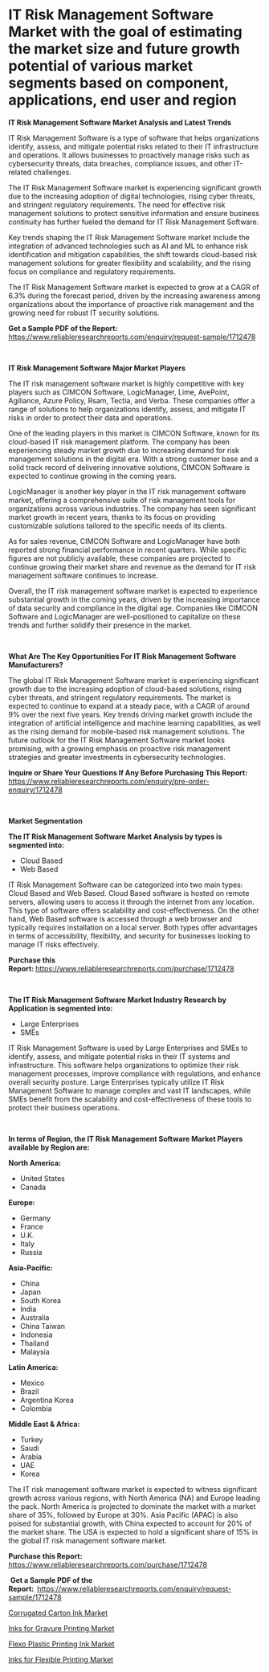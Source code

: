 <p><h1>IT Risk Management Software Market with the goal of estimating the market size and future growth potential of various market segments based on component, applications, end user and region</h1></p><p><strong>IT Risk Management Software Market Analysis and Latest Trends</strong></p>
<p><p>IT Risk Management Software is a type of software that helps organizations identify, assess, and mitigate potential risks related to their IT infrastructure and operations. It allows businesses to proactively manage risks such as cybersecurity threats, data breaches, compliance issues, and other IT-related challenges.</p><p>The IT Risk Management Software market is experiencing significant growth due to the increasing adoption of digital technologies, rising cyber threats, and stringent regulatory requirements. The need for effective risk management solutions to protect sensitive information and ensure business continuity has further fueled the demand for IT Risk Management Software.</p><p>Key trends shaping the IT Risk Management Software market include the integration of advanced technologies such as AI and ML to enhance risk identification and mitigation capabilities, the shift towards cloud-based risk management solutions for greater flexibility and scalability, and the rising focus on compliance and regulatory requirements.</p><p>The IT Risk Management Software market is expected to grow at a CAGR of 6.3% during the forecast period, driven by the increasing awareness among organizations about the importance of proactive risk management and the growing need for robust IT security solutions.</p></p>
<p><strong>Get a Sample PDF of the Report:&nbsp;</strong> <a href="https://www.reliableresearchreports.com/enquiry/request-sample/1712478">https://www.reliableresearchreports.com/enquiry/request-sample/1712478</a></p>
<p>&nbsp;</p>
<p><strong>IT Risk Management Software Major Market Players</strong></p>
<p><p>The IT risk management software market is highly competitive with key players such as CIMCON Software, LogicManager, Lime, AvePoint, Agiliance, Azure Policy, Rsam, Tectia, and Verba. These companies offer a range of solutions to help organizations identify, assess, and mitigate IT risks in order to protect their data and operations.</p><p>One of the leading players in this market is CIMCON Software, known for its cloud-based IT risk management platform. The company has been experiencing steady market growth due to increasing demand for risk management solutions in the digital era. With a strong customer base and a solid track record of delivering innovative solutions, CIMCON Software is expected to continue growing in the coming years.</p><p>LogicManager is another key player in the IT risk management software market, offering a comprehensive suite of risk management tools for organizations across various industries. The company has seen significant market growth in recent years, thanks to its focus on providing customizable solutions tailored to the specific needs of its clients.</p><p>As for sales revenue, CIMCON Software and LogicManager have both reported strong financial performance in recent quarters. While specific figures are not publicly available, these companies are projected to continue growing their market share and revenue as the demand for IT risk management software continues to increase.</p><p>Overall, the IT risk management software market is expected to experience substantial growth in the coming years, driven by the increasing importance of data security and compliance in the digital age. Companies like CIMCON Software and LogicManager are well-positioned to capitalize on these trends and further solidify their presence in the market.</p></p>
<p>&nbsp;</p>
<p><strong>What Are The Key Opportunities For IT Risk Management Software Manufacturers?</strong></p>
<p><p>The global IT Risk Management Software market is experiencing significant growth due to the increasing adoption of cloud-based solutions, rising cyber threats, and stringent regulatory requirements. The market is expected to continue to expand at a steady pace, with a CAGR of around 9% over the next five years. Key trends driving market growth include the integration of artificial intelligence and machine learning capabilities, as well as the rising demand for mobile-based risk management solutions. The future outlook for the IT Risk Management Software market looks promising, with a growing emphasis on proactive risk management strategies and greater investments in cybersecurity technologies.</p></p>
<p><strong>Inquire or Share Your Questions If Any Before Purchasing This Report:</strong> <a href="https://www.reliableresearchreports.com/enquiry/pre-order-enquiry/1712478">https://www.reliableresearchreports.com/enquiry/pre-order-enquiry/1712478</a></p>
<p>&nbsp;</p>
<p><strong>Market Segmentation</strong></p>
<p><strong>The IT Risk Management Software Market Analysis by types is segmented into:</strong></p>
<p><ul><li>Cloud Based</li><li>Web Based</li></ul></p>
<p><p>IT Risk Management Software can be categorized into two main types: Cloud Based and Web Based. Cloud Based software is hosted on remote servers, allowing users to access it through the internet from any location. This type of software offers scalability and cost-effectiveness. On the other hand, Web Based software is accessed through a web browser and typically requires installation on a local server. Both types offer advantages in terms of accessibility, flexibility, and security for businesses looking to manage IT risks effectively.</p></p>
<p><strong>Purchase this Report:&nbsp;</strong><a href="https://www.reliableresearchreports.com/purchase/1712478">https://www.reliableresearchreports.com/purchase/1712478</a></p>
<p>&nbsp;</p>
<p><strong>The IT Risk Management Software Market Industry Research by Application is segmented into:</strong></p>
<p><ul><li>Large Enterprises</li><li>SMEs</li></ul></p>
<p><p>IT Risk Management Software is used by Large Enterprises and SMEs to identify, assess, and mitigate potential risks in their IT systems and infrastructure. This software helps organizations to optimize their risk management processes, improve compliance with regulations, and enhance overall security posture. Large Enterprises typically utilize IT Risk Management Software to manage complex and vast IT landscapes, while SMEs benefit from the scalability and cost-effectiveness of these tools to protect their business operations.</p></p>
<p>&nbsp;</p>
<p><strong>In terms of Region, the IT Risk Management Software Market Players available by Region are:</strong></p>
<p>
    <p> <strong> North America: </strong>
        <ul>
            <li>United States</li>
            <li>Canada</li>
        </ul>
        </p> 
    <p> <strong> Europe: </strong>
        <ul>
            <li>Germany</li>
            <li>France</li>
            <li>U.K.</li>
            <li>Italy</li>
            <li>Russia</li>
        </ul>
        </p> 
    <p> <strong> Asia-Pacific: </strong>
        <ul>
            <li>China</li>
            <li>Japan</li>
            <li>South Korea</li>
            <li>India</li>
            <li>Australia</li>
            <li>China Taiwan</li>
            <li>Indonesia</li>
            <li>Thailand</li>
            <li>Malaysia</li>
        </ul>
        </p> 
    <p> <strong> Latin America: </strong>
        <ul>
            <li>Mexico</li>
            <li>Brazil</li>
            <li>Argentina Korea</li>
            <li>Colombia</li>
        </ul>
        </p> 
    <p> <strong> Middle East & Africa: </strong>
        <ul>
            <li>Turkey</li>
            <li>Saudi</li>
            <li>Arabia</li>
            <li>UAE</li>
            <li>Korea</li>
        </ul>
    </p>
    </p>
<p><p>The IT risk management software market is expected to witness significant growth across various regions, with North America (NA) and Europe leading the pack. North America is projected to dominate the market with a market share of 35%, followed by Europe at 30%. Asia Pacific (APAC) is also poised for substantial growth, with China expected to account for 20% of the market share. The USA is expected to hold a significant share of 15% in the global IT risk management software market.</p></p>
<p><strong>Purchase this Report: </strong><a href="https://www.reliableresearchreports.com/purchase/1712478">https://www.reliableresearchreports.com/purchase/1712478</a></p>
<p>&nbsp;<strong>Get a Sample PDF of the Report:&nbsp;&nbsp;</strong><a href="https://www.reliableresearchreports.com/enquiry/request-sample/1712478">https://www.reliableresearchreports.com/enquiry/request-sample/1712478</a></p>
<p><strong></strong></p>
<p><p><a href="https://github.com/nathandecarvalho/Market-Research-Report-List-2/blob/main/corrugated-carton-ink-market.md">Corrugated Carton Ink Market</a></p><p><a href="https://github.com/gdfhhhj/Market-Research-Report-List-3/blob/main/inks-for-gravure-printing-market.md">Inks for Gravure Printing Market</a></p><p><a href="https://github.com/RichRobinson5/Market-Research-Report-List-3/blob/main/flexo-plastic-printing-ink-market.md">Flexo Plastic Printing Ink Market</a></p><p><a href="https://github.com/julyju69/Market-Research-Report-List-2/blob/main/inks-for-flexible-printing-market.md">Inks for Flexible Printing Market</a></p></p>